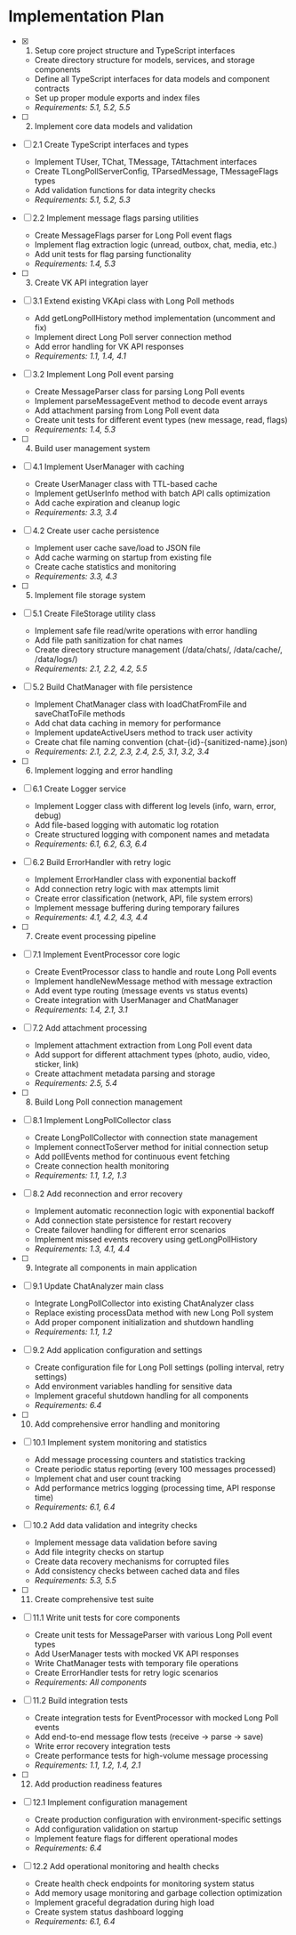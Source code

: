 # Implementation Plan

- [x] 1. Setup core project structure and TypeScript interfaces

  - Create directory structure for models, services, and storage components
  - Define all TypeScript interfaces for data models and component contracts
  - Set up proper module exports and index files
  - _Requirements: 5.1, 5.2, 5.5_

- [ ] 2. Implement core data models and validation
- [ ] 2.1 Create TypeScript interfaces and types

  - Implement TUser, TChat, TMessage, TAttachment interfaces
  - Create TLongPollServerConfig, TParsedMessage, TMessageFlags types
  - Add validation functions for data integrity checks
  - _Requirements: 5.1, 5.2, 5.3_

- [ ] 2.2 Implement message flags parsing utilities

  - Create MessageFlags parser for Long Poll event flags
  - Implement flag extraction logic (unread, outbox, chat, media, etc.)
  - Add unit tests for flag parsing functionality
  - _Requirements: 1.4, 5.3_

- [ ] 3. Create VK API integration layer
- [ ] 3.1 Extend existing VKApi class with Long Poll methods

  - Add getLongPollHistory method implementation (uncomment and fix)
  - Implement direct Long Poll server connection method
  - Add error handling for VK API responses
  - _Requirements: 1.1, 1.4, 4.1_

- [ ] 3.2 Implement Long Poll event parsing

  - Create MessageParser class for parsing Long Poll events
  - Implement parseMessageEvent method to decode event arrays
  - Add attachment parsing from Long Poll event data
  - Create unit tests for different event types (new message, read, flags)
  - _Requirements: 1.4, 5.3_

- [ ] 4. Build user management system
- [ ] 4.1 Implement UserManager with caching

  - Create UserManager class with TTL-based cache
  - Implement getUserInfo method with batch API calls optimization
  - Add cache expiration and cleanup logic
  - _Requirements: 3.3, 3.4_

- [ ] 4.2 Create user cache persistence

  - Implement user cache save/load to JSON file
  - Add cache warming on startup from existing file
  - Create cache statistics and monitoring
  - _Requirements: 3.3, 4.3_

- [ ] 5. Implement file storage system
- [ ] 5.1 Create FileStorage utility class

  - Implement safe file read/write operations with error handling
  - Add file path sanitization for chat names
  - Create directory structure management (/data/chats/, /data/cache/, /data/logs/)
  - _Requirements: 2.1, 2.2, 4.2, 5.5_

- [ ] 5.2 Build ChatManager with file persistence

  - Implement ChatManager class with loadChatFromFile and saveChatToFile methods
  - Add chat data caching in memory for performance
  - Implement updateActiveUsers method to track user activity
  - Create chat file naming convention (chat-{id}-{sanitized-name}.json)
  - _Requirements: 2.1, 2.2, 2.3, 2.4, 2.5, 3.1, 3.2, 3.4_

- [ ] 6. Implement logging and error handling
- [ ] 6.1 Create Logger service

  - Implement Logger class with different log levels (info, warn, error, debug)
  - Add file-based logging with automatic log rotation
  - Create structured logging with component names and metadata
  - _Requirements: 6.1, 6.2, 6.3, 6.4_

- [ ] 6.2 Build ErrorHandler with retry logic

  - Implement ErrorHandler class with exponential backoff
  - Add connection retry logic with max attempts limit
  - Create error classification (network, API, file system errors)
  - Implement message buffering during temporary failures
  - _Requirements: 4.1, 4.2, 4.3, 4.4_

- [ ] 7. Create event processing pipeline
- [ ] 7.1 Implement EventProcessor core logic

  - Create EventProcessor class to handle and route Long Poll events
  - Implement handleNewMessage method with message extraction
  - Add event type routing (message events vs status events)
  - Create integration with UserManager and ChatManager
  - _Requirements: 1.4, 2.1, 3.1_

- [ ] 7.2 Add attachment processing

  - Implement attachment extraction from Long Poll event data
  - Add support for different attachment types (photo, audio, video, sticker, link)
  - Create attachment metadata parsing and storage
  - _Requirements: 2.5, 5.4_

- [ ] 8. Build Long Poll connection management
- [ ] 8.1 Implement LongPollCollector class

  - Create LongPollCollector with connection state management
  - Implement connectToServer method for initial connection setup
  - Add pollEvents method for continuous event fetching
  - Create connection health monitoring
  - _Requirements: 1.1, 1.2, 1.3_

- [ ] 8.2 Add reconnection and error recovery

  - Implement automatic reconnection logic with exponential backoff
  - Add connection state persistence for restart recovery
  - Create failover handling for different error scenarios
  - Implement missed events recovery using getLongPollHistory
  - _Requirements: 1.3, 4.1, 4.4_

- [ ] 9. Integrate all components in main application
- [ ] 9.1 Update ChatAnalyzer main class

  - Integrate LongPollCollector into existing ChatAnalyzer class
  - Replace existing processData method with new Long Poll system
  - Add proper component initialization and shutdown handling
  - _Requirements: 1.1, 1.2_

- [ ] 9.2 Add application configuration and settings

  - Create configuration file for Long Poll settings (polling interval, retry settings)
  - Add environment variables handling for sensitive data
  - Implement graceful shutdown handling for all components
  - _Requirements: 6.4_

- [ ] 10. Add comprehensive error handling and monitoring
- [ ] 10.1 Implement system monitoring and statistics

  - Add message processing counters and statistics tracking
  - Create periodic status reporting (every 100 messages processed)
  - Implement chat and user count tracking
  - Add performance metrics logging (processing time, API response time)
  - _Requirements: 6.1, 6.4_

- [ ] 10.2 Add data validation and integrity checks

  - Implement message data validation before saving
  - Add file integrity checks on startup
  - Create data recovery mechanisms for corrupted files
  - Add consistency checks between cached data and files
  - _Requirements: 5.3, 5.5_

- [ ] 11. Create comprehensive test suite
- [ ] 11.1 Write unit tests for core components

  - Create unit tests for MessageParser with various Long Poll event types
  - Add UserManager tests with mocked VK API responses
  - Write ChatManager tests with temporary file operations
  - Create ErrorHandler tests for retry logic scenarios
  - _Requirements: All components_

- [ ] 11.2 Build integration tests

  - Create integration tests for EventProcessor with mocked Long Poll events
  - Add end-to-end message flow tests (receive → parse → save)
  - Write error recovery integration tests
  - Create performance tests for high-volume message processing
  - _Requirements: 1.1, 1.2, 1.4, 2.1_

- [ ] 12. Add production readiness features
- [ ] 12.1 Implement configuration management

  - Create production configuration with environment-specific settings
  - Add configuration validation on startup
  - Implement feature flags for different operational modes
  - _Requirements: 6.4_

- [ ] 12.2 Add operational monitoring and health checks
  - Create health check endpoints for monitoring system status
  - Add memory usage monitoring and garbage collection optimization
  - Implement graceful degradation during high load
  - Create system status dashboard logging
  - _Requirements: 6.1, 6.4_

